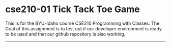 # cse210-01 Tick Tack Toe Game

This is for the BYU-Idaho course CSE210 Programming with Classes. 
The Goal of this assignment is to test out if our developer environment is ready to be used and that our github repository is also working. 

-------------
